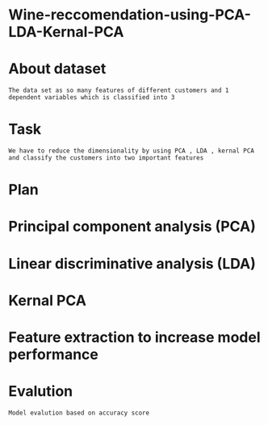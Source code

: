 # Wine-reccomendation-using-PCA-LDA-Kernal-PCA
# About dataset
    The data set as so many features of different customers and 1 dependent variables which is classified into 3
# Task
    We have to reduce the dimensionality by using PCA , LDA , kernal PCA and classify the customers into two important features 
    
# Plan
   
   # Principal component analysis (PCA)
   # Linear discriminative analysis (LDA)
   # Kernal PCA
   # Feature extraction to increase model performance
# Evalution
    Model evalution based on accuracy score
